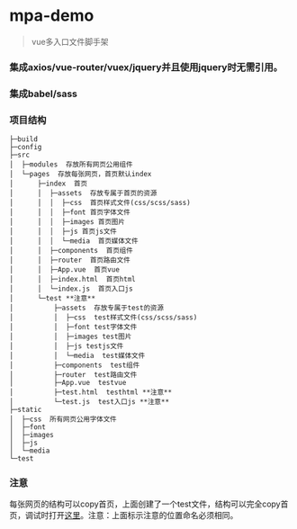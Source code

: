 # mpa-demo

> vue多入口文件脚手架

### 集成axios/vue-router/vuex/jquery并且使用jquery时无需引用。
### 集成babel/sass
### 项目结构
```
├─build
├─config
├─src
│  ├─modules  存放所有网页公用组件
│  └─pages  存放每张网页，首页默认index
│      ├─index  首页
│      │  ├─assets  存放专属于首页的资源
│      │  │  ├─css  首页样式文件(css/scss/sass)
│      │  │  ├─font 首页字体文件
│      │  │  ├─images 首页图片
│      │  │  ├─js 首页js文件
│      │  │  └─media  首页媒体文件
│      │  ├─components  首页组件
│      │  ├─router  首页路由文件
│      │  ├─App.vue  首页vue
│      │  ├─index.html  首页html
│      │  └─index.js  首页入口js
│      └─test **注意**
│          ├─assets  存放专属于test的资源
│          │  ├─css  test样式文件(css/scss/sass)
│          │  ├─font test字体文件
│          │  ├─images test图片
│          │  ├─js testjs文件
│          │  └─media  test媒体文件
│          ├─components  test组件
│          ├─router  test路由文件
│          ├─App.vue  testvue
│          ├─test.html  testhtml **注意**
│          └─test.js  test入口js **注意**
├─static
│  ├─css  所有网页公用字体文件
│  ├─font
│  ├─images
│  ├─js
│  └─media
└─test
```
### 注意
每张网页的结构可以copy首页，上面创建了一个test文件，结构可以完全copy首页，调试时打开[这里](http://localhost:8080/test.html)。注意：上面标示注意的位置命名必须相同。
